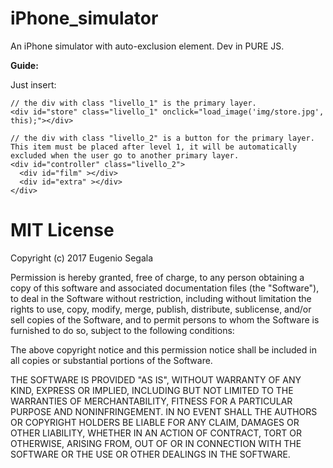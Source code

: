 # iPhone_simulator

An iPhone simulator with auto-exclusion element. Dev in PURE JS.

<strong>Guide:</strong>

Just insert:

```
// the div with class "livello_1" is the primary layer.
<div id="store" class="livello_1" onclick="load_image('img/store.jpg', this);"></div>

// the div with class "livello_2" is a button for the primary layer. This item must be placed after level 1, it will be automatically excluded when the user go to another primary layer.
<div id="controller" class="livello_2">
  <div id="film" ></div>
  <div id="extra" ></div>
</div>

```

# MIT License

Copyright (c) 2017 Eugenio Segala

Permission is hereby granted, free of charge, to any person obtaining a copy
of this software and associated documentation files (the "Software"), to deal
in the Software without restriction, including without limitation the rights
to use, copy, modify, merge, publish, distribute, sublicense, and/or sell
copies of the Software, and to permit persons to whom the Software is
furnished to do so, subject to the following conditions:

The above copyright notice and this permission notice shall be included in all
copies or substantial portions of the Software.

THE SOFTWARE IS PROVIDED "AS IS", WITHOUT WARRANTY OF ANY KIND, EXPRESS OR
IMPLIED, INCLUDING BUT NOT LIMITED TO THE WARRANTIES OF MERCHANTABILITY,
FITNESS FOR A PARTICULAR PURPOSE AND NONINFRINGEMENT. IN NO EVENT SHALL THE
AUTHORS OR COPYRIGHT HOLDERS BE LIABLE FOR ANY CLAIM, DAMAGES OR OTHER
LIABILITY, WHETHER IN AN ACTION OF CONTRACT, TORT OR OTHERWISE, ARISING FROM,
OUT OF OR IN CONNECTION WITH THE SOFTWARE OR THE USE OR OTHER DEALINGS IN THE
SOFTWARE.
